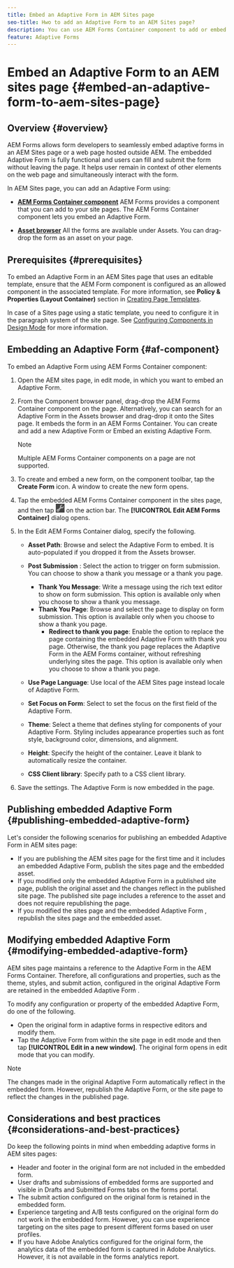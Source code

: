 ```yaml
---
title: Embed an Adaptive Form in AEM Sites page
seo-title: Hwo to add an Adaptive Form to an AEM Sites page?
description: You can use AEM Forms Container component to add or embed Adaptive Forms to an AEM Sites pages to fill and submit a form without leaving the AEM Sites pages.
feature: Adaptive Forms
---
```

# Embed an Adaptive Form to an AEM sites page {#embed-an-adaptive-form-to-aem-sites-page}

## Overview {#overview}

AEM Forms allows form developers to seamlessly embed adaptive forms in an AEM Sites page or a web page hosted outside AEM. The embedded Adaptive Form is fully functional and users can fill and submit the form without leaving the page. It helps user remain in context of other elements on the web page and simultaneously interact with the form.

<!-- For information about embedding an Adaptive Form in an external web page, see [Embed Adaptive Form in external web page](/help/forms/using/embed-adaptive-form-external-web-page.md). --> 

In AEM Sites page, you can add an Adaptive Form using:

* **[AEM Forms Container component](/help/forms/using/embed-adaptive-form-aem-sites.md#af-component)**
  AEM Forms provides a component that you can add to your site pages. The AEM Forms Container component lets you embed an Adaptive Form.

* **[Asset browser](/help/forms/using/embed-adaptive-form-aem-sites.md#asset-browser)**
  All the forms are available under Assets. You can drag-drop the form as an asset on your page.

## Prerequisites {#prerequisites}

To embed an Adaptive Form in an AEM Sites page that uses an editable template, ensure that the AEM Form component is configured as an allowed component in the associated template. For more information, see **Policy & Properties (Layout Container)** section in [Creating Page Templates](/help/sites-authoring/templates.md).

In case of a Sites page using a static template, you need to configure it in the paragraph system of the site page. See [Configuring Components in Design Mode](/help/sites-authoring/default-components-designmode.md) for more information.

## Embedding an Adaptive Form {#af-component}

To embed an Adaptive Form using AEM Forms Container component:

1. Open the AEM sites page, in edit mode, in which you want to embed an Adaptive Form.
1. From the Component browser panel, drag-drop the AEM Forms Container component on the page. Alternatively, you can search for an Adaptive Form in the Assets browser and drag-drop it onto the Sites page. It embeds the form in an AEM Forms Container. You can create and add a new Adaptive Form or Embed an existing Adaptive Form. 

   >[!NOTE]
   >
   >Multiple AEM Forms Container components on a page are not supported.

1. To create and embed a new form, on the component toolbar, tap the **Create Form** icon. A window to create the new form opens. 

1. Tap the embedded AEM Forms Container component in the sites page, and then tap ![settings_icon](assets/settings_icon.png) on the action bar. The **[!UICONTROL Edit AEM Forms Container]** dialog opens.
1. In the Edit AEM Forms Container dialog, specify the following.

    <!-- * **Asset Type:** Select the type of asset to embed. The options are Adaptive Form -->
    * **Asset Path**: Browse and select the Adaptive Form to embed. It is auto-populated if you dropped it from the Assets browser.
    * **Post Submission** : Select the action to trigger on form submission. You can choose to show a thank you message or a thank you page.

        * **Thank You Message**: Write a message using the rich text editor to show on form submission. This option is available only when you choose to show a thank you message.
        * **Thank You Page**: Browse and select the page to display on form submission. This option is available only when you choose to show a thank you page.
           * **Redirect to thank you page**: Enable the option to replace the page containing the embedded Adaptive Form with thank you page. Otherwise, the thank you page replaces the Adaptive Form in the AEM Forms container, without refreshing underlying sites the page. This option is available only when you choose to show a thank you page.
    * **Use Page Language**: Use local of the AEM Sites page instead locale of Adaptive Form.
    * **Set Focus on Form**: Select to set the focus on the first field of the Adaptive Form.

    * **Theme**: Select a theme that defines styling for components of your Adaptive Form. Styling includes appearance properties such as font style, background color, dimensions, and alignment.
    * **Height**: Specify the height of the container. Leave it blank to automatically resize the container.
    * **CSS Client library**: Specify path to a CSS client library.

1. Save the settings. The Adaptive Form  is now embedded in the page.

## Publishing embedded Adaptive Form {#publishing-embedded-adaptive-form}

Let's consider the following scenarios for publishing an embedded Adaptive Form in AEM sites page:

* If you are publishing the AEM sites page for the first time and it includes an embedded Adaptive Form, publish the sites page and the embedded asset.
* If you modified only the embedded Adaptive Form  in a published site page, publish the original asset and the changes reflect in the published site page. The published site page includes a reference to the asset and does not require republishing the page.
* If you modified the sites page and the embedded Adaptive Form , republish the sites page and the embedded asset.

## Modifying embedded Adaptive Form  {#modifying-embedded-adaptive-form}

AEM sites page maintains a reference to the Adaptive Form  in the AEM Forms Container. Therefore, all configurations and properties, such as the theme, styles, and submit action, configured in the original Adaptive Form are retained in the embedded Adaptive Form .

To modify any configuration or property of the embedded Adaptive Form, do one of the following.

* Open the original form in adaptive forms  in respective editors and modify them.
* Tap the Adaptive Form  from within the site page in edit mode and then tap **[!UICONTROL Edit in a new window]**. The original form opens in edit mode that you can modify.

>[!NOTE]
>
>The changes made in the original Adaptive Form  automatically reflect in the embedded form. However, republish the Adaptive Form, or the site page to reflect the changes in the published page.

## Considerations and best practices {#considerations-and-best-practices}

Do keep the following points in mind when embedding adaptive forms in AEM sites pages:

* Header and footer in the original form are not included in the embedded form.
* User drafts and submissions of embedded forms are supported and visible in Drafts and Submitted Forms tabs on the forms portal.
* The submit action configured on the original form is retained in the embedded form.
* Experience targeting and A/B tests configured on the original form do not work in the embedded form. However, you can use experience targeting on the sites page to present different forms based on user profiles.
* If you have Adobe Analytics configured for the original form, the analytics data of the embedded form is captured in Adobe Analytics. However, it is not available in the forms analytics report.
